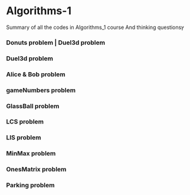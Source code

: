 # Algorithms-1
Summary of all the codes in Algorithms_1 course And thinking questionsץ 

### Donuts problem | Duel3d problem
### Duel3d problem
### Alice & Bob problem
### gameNumbers problem
### GlassBall problem
### LCS problem
### LIS problem
### MinMax problem
### OnesMatrix problem
### Parking problem
